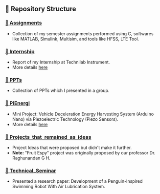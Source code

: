 ## 📁 Repository Structure

### [📝 Assignments](https://github.com/VarshaS-37/My_Engineering_Repo/tree/main/Assignments)  
- Collection of my semester assignments performed using C, softwares like MATLAB, Simulink, Multisim, and tools like HFSS, LTE Tool.

### [📣 Internship](https://github.com/VarshaS-37/My_Engineering_Repo/tree/main/Internship)  
- Report of my Internship at Technilab Instrument.
-  More details [here](https://github.com/VarshaS-37/Electronics_Engineering_Repo/blob/main/Internship/Patch_Antenna_Design_HFSS.pdf)

### [🌟 PPTs](https://github.com/VarshaS-37/My_Engineering_Repo/tree/main/PPTs)  
- Collection of PPTs which I presented in a group.

### [🔋 PiEnergi](https://github.com/VarshaS-37/My_Engineering_Repo/tree/main/PiEnergi)  
- Mini Project: Vehicle Deceleration Energy Harvesting System (Arduino Nano) via Piezoelectric Technology (Piezo Sensors).
- More details [here](https://github.com/VarshaS-37/Electronics_Engineering_Repo/blob/main/PiEnergi/PiEnergi.pdf)

### [💎 Projects_that_remained_as_ideas](https://github.com/VarshaS-37/My_Engineering_Repo/tree/main/Projects_that_remained_as_ideas)  
- Project Ideas that were proposed but didn't make it further.  
- **Note:** "Fruit Espy" project was originally proposed by our professor Dr. Raghunandan G H.

### [🐧 Technical_Seminar](https://github.com/VarshaS-37/My_Engineering_Repo/tree/main/Technical_Seminar)  
- Presented a research paper: Development of a Penguin-Inspired Swimming Robot With Air Lubrication System.

</details>
